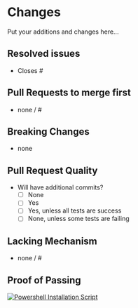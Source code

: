 # Changes
Put your additions and changes here...

## Resolved issues
- Closes #

## Pull Requests to merge first
<!--
Specify unmerged pull requests required before merging this one.
This is to avoid complicating conflicts.
-->
- none / #

## Breaking Changes
- none

## Pull Request Quality
- Will have additional commits?
  - [ ] None
  - [ ] Yes
  - [ ] Yes, unless all tests are success
  - [ ] None, unless some tests are failing

## Lacking Mechanism
- none / #

## Proof of Passing
<!--
Add GitHub Actions badges here if there are any
-->
[![Powershell Installation Script](https://github.com/lemredd/my-neovim-config/actions/workflows/installer.windows.yml/badge.svg?branch=<branch-name>)](https://github.com/lemredd/my-neovim-config/actions/workflows/installer.windows.yml)
